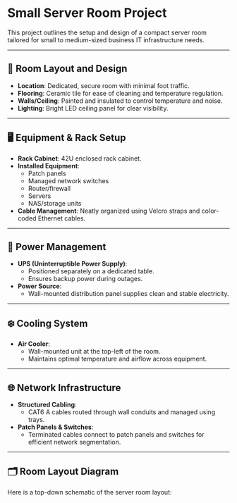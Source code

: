 # Small Server Room Project

This project outlines the setup and design of a compact server room tailored for small to medium-sized business IT infrastructure needs.

---

## 📐 Room Layout and Design

- **Location**: Dedicated, secure room with minimal foot traffic.
- **Flooring**: Ceramic tile for ease of cleaning and temperature regulation.
- **Walls/Ceiling**: Painted and insulated to control temperature and noise.
- **Lighting**: Bright LED ceiling panel for clear visibility.

---

## 🖥️ Equipment & Rack Setup

- **Rack Cabinet**: 42U enclosed rack cabinet.
- **Installed Equipment**:
  - Patch panels
  - Managed network switches
  - Router/firewall
  - Servers
  - NAS/storage units
- **Cable Management**: Neatly organized using Velcro straps and color-coded Ethernet cables.

---

## 🔌 Power Management

- **UPS (Uninterruptible Power Supply)**:
  - Positioned separately on a dedicated table.
  - Ensures backup power during outages.
- **Power Source**:
  - Wall-mounted distribution panel supplies clean and stable electricity.

---

## ❄️ Cooling System

- **Air Cooler**:
  - Wall-mounted unit at the top-left of the room.
  - Maintains optimal temperature and airflow across equipment.

---

## 🌐 Network Infrastructure

- **Structured Cabling**:
  - CAT6 A cables routed through wall conduits and managed using trays.
- **Patch Panels & Switches**:
  - Terminated cables connect to patch panels and switches for efficient network segmentation.

---

## 🗂️ Room Layout Diagram

Here is a top-down schematic of the server room layout:

